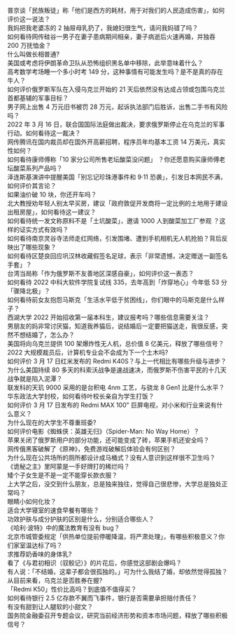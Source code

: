 普京谈「民族叛徒」称「他们是西方的耗材，用于对我们的人民造成伤害」，如何评价这一说法？  
我妈把我老婆冻的 2 抽屉母乳扔了，我媳妇很生气，请问我妈错了吗？  
如何看待网传硅谷一男子在妻子患病期间相亲，妻子病逝后火速再婚，并独吞 200 万抚恤金？  
什么叫做长相普通?  
美国或考虑将伊朗革命卫队从恐怖组织黑名单中移除，此举意味着什么？  
高考数学考场睡一个多小时考 149 分，这种事情有可能发生吗？是不是真的存在牛人？  
如何评价俄罗斯军队在入侵乌克兰开始的 21 天后依然没有达成占领或包围乌克兰首都基辅的军事目标？  
男子网上出售 4 万元旧书被罚 28 万元，起诉执法部门后胜诉，出售二手书有风险吗？  
2022 年 3 月 16 日，联合国国际法庭做出裁决，要求俄罗斯停止在乌克兰的军事行动。如何看待这一裁决？  
网传腾讯在国内裁员却在国外开高薪招聘，程序员年均基本工资 14 万美元，真实性如何？  
如何看待康师傅称「10 家分公司所售老坛酸菜没问题」 ？你还愿意购买康师傅老坛酸菜系列产品吗？  
泽连斯基演讲中提醒美国「别忘记珍珠港事件和 9·11 恐袭」，引发日本网民不满，如何评价其言论？  
如果油价破 10 块，你还开车吗？  
北大教授劝年轻人别太早买房，建议「政府敦促开发商将一定比例的土地用于建设出租房屋」，如何看待这一建议？  
如何看待统一发文称原料不是「土坑酸菜」，邀请 1000 人到酸菜加工厂参观 ？这样的证实方式有效吗？  
如何看待南京灵谷寺法师走红网络，引发围堵、遭到手机相机无人机抢拍？背后反映出了哪些现象？  
如何看待区楚良回应巩汉林收藏假签名足球，表示「非常遗憾，决定赠送一副签名手套」？  
台湾当局称「作为俄罗斯不友善地区深感自豪」，如何评价这一表态？  
如何看待 2022 中科大软件学院复试线 335，去年高到「炸穿地心」今年低 53 分「骤降北极」？  
如何看待前女友抱怨马斯克「生活水平低于贫困线」，你们眼中的马斯克是什么样子？  
西湖大学 2022 开始招收第一届本科生，建议报考吗？哪些信息需要关注？  
男朋友的妈非常讨厌猫，知道我养猫后，说结婚后一定要把猫送走，我很反感，突然不想结婚了，怎么办？  
美国将向乌克兰提供 100 架爆炸性无人机，总价值 8 亿美元，释放了哪些信号？  
2022 大规模裁员后，计算机专业会不会成为下一个土木吗?  
如何评价 3 月 17 日红米发布的 Redmi K40S？与上一代相比有哪些升级与进步？  
为什么美国持续 80 多天的科索沃战争是速战速决，而俄罗斯不伤害平民的十几天战争就是陷入泥潭？  
联发科的天玑 9000 采用的是台积电 4nm 工艺，与骁龙 8 Gen1 比是什么水平？  
华东政法大学封校，如何看待叶校长亲自为学生打饭？  
如何评价 3 月 17 日发布的 Redmi MAX 100" 巨屏电视，对小米和行业来说有什么意义？  
为什么现在的大学生不尊重班委?  
如何评价电影《蜘蛛侠：英雄无归》（Spider-Man: No Way Home）？  
苹果关闭了俄罗斯用户的部分功能，还可能变成了砖，苹果手机还安全吗？  
网传俄黑客破解了《原神》，免费游戏破解后体验会有何区别？  
为什么现在公共场所的厕所都设计成马桶式？没有人意识到这样很不卫生吗？  
《诡秘之主》里阿蒙是一手好牌打的稀烂吗？  
矮个子女生是不是一定不能穿长款衣服？  
上大学之后，没交到什么朋友，总是独来独往，觉得自己很悲惨，大学总是独处正常吗？  
眼睛小如何化妆？  
适合大学寝室的速食早餐有哪些？  
功效护肤与成分护肤的区别是什么，分别适合哪些人？  
《哈利·波特》中的魔法教育有没有 bug？  
北京市城管委规定「供热单位提前停暖降温，将严肃处理」，有哪些积极意义？你们家室温达标了吗？  
求推荐奶香味的身体乳?  
看了《与君初相识（驭鲛记）》的片花后，你感觉这部剧会爆吗？  
有人说：「不结婚，这辈子都会很孤独的。」可为什么我结了婚，却依然觉得孤独？  
从目前来看，乌克兰是否胜券在握?  
「Redmi K50」性价比高吗？到底值不值得买？  
如何看待银行 2.5 亿存款不翼而飞事件，银行是否需要承担赔付责任？  
有没有甜到让人腿软的小甜文？  
国务院金融委召开专题会议，研究当前经济形势和资本市场问题，释放了哪些积极信号？  

